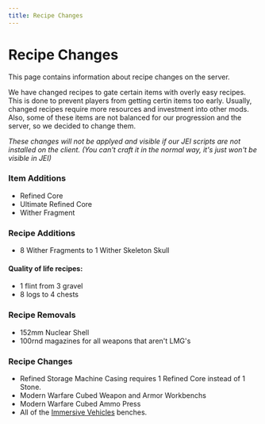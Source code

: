```yaml
---
title: Recipe Changes
---
```


# Recipe Changes

This page contains information about recipe changes on the server.

We have changed recipes to gate certain items with overly easy recipes. This is done to prevent players from getting certin items too early. Usually, changed recipes require more resources and investment into other mods. Also, some of these items are not balanced for our progression and the server, so we decided to change them.

*These changes will not be applyed and visible if our JEI scripts are not installed on the client. (You can't craft it in the normal way, it's just won't be visible in JEI)*

### Item Additions

- Refined Core
- Ultimate Refined Core
- Wither Fragment
### Recipe Additions

- 8 Wither Fragments to 1 Wither Skeleton Skull

#### Quality of life recipes:
- 1 flint from 3 gravel
- 8 logs to 4 chests

### Recipe Removals  

- 152mm Nuclear Shell
- 100rnd magazines for all weapons that aren't LMG's
### Recipe Changes
- Refined Storage Machine Casing requires 1 Refined Core instead of 1 Stone.
- Modern Warfare Cubed Weapon and Armor Workbenchs
- Modern Warfare Cubed Ammo Press
- All of the [Immersive Vehicles](https://docs.geopolmc.org/docs/Mods/Immersive_Mods/Immersive_Vehicles) benches.
